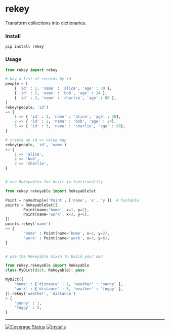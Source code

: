 rekey
======
Transform collections into dictionaries.


### Install
```pip install rekey```


### Usage
```python
from rekey import rekey

# key a list of records by id
people = [
	{ 'id' : 1, 'name' : 'alice', 'age' : 30 },
	{ 'id' : 2, 'name' : 'bob', 'age' : 24 },
	{ 'id' : 3, 'name' : 'charlie', 'age' : 88 },
]
rekey(people, 'id')
=> {
	1 => { 'id' : 1, 'name' : 'alice', 'age' : 30},
	2 => { 'id' : 2, 'name' : 'bob', 'age' : 24},
	3 => { 'id' : 3, 'name' : 'charlie', 'age' : 88},
}

# create an id => value map
rekey(people, 'id', 'name')
=> {
	1 => 'alice',
	2 => 'bob',
	3 => 'charlie',
}


# use Rekeyables for built-in functionality

from rekey.rekeyable import RekeyableSet

Point = namedtuple('Point', ['name', 'x', 'y'])  # hashable
points = RekeyableSet([
		Point(name='home', x=1, y=2),
		Point(name='work', x=3, y=6),
])
points.rekey('name') 
=> {
		'home' : Point(name='home', x=1, y=2),
		'work' : Point(name='work', x=3, y=6),
}


# use the Rekeyable mixin to build your own

from rekey.rekeyable import Rekeyable
class MyDict(dict, Rekeyable): pass

MyDict({
	'home' : {'distance' : 1, 'weather' : 'sunny' },
	'work' : {'distance' : 5, 'weather' : 'foggy' },
}).rekey('weather', 'distance')
> {
	'sunny' : 1,
	'foggy' : 5,
}
```

----
[![Coverage Status](https://coveralls.io/repos/github/dpep/py_rekey/badge.svg?branch=master)](https://coveralls.io/github/dpep/py_rekey?branch=master)
[![installs](https://img.shields.io/pypi/dm/rekey.svg?label=installs)](https://pypi.org/project/rekey)
